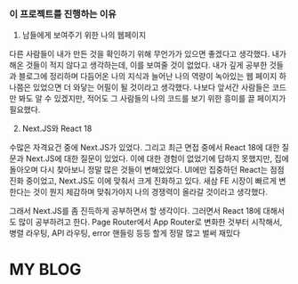 ### 이 프로젝트를 진행하는 이유

1. 남들에게 보여주기 위한 나의 웹페이지

다른 사람들이 내가 만든 것을 확인하기 위해 무언가가 있으면 좋겠다고 생각했다. 내가 해온 것들이 적지 않다고 생각하는데, 이를 보여줄 것이 없었다. 내가 깊게 공부한 것들과 블로그에 정리하며 다듬어온 나의 지식과 늘어난 나의 역량이 녹아있는 웹 페이지 하나쯤은 있었으면 더 와닿는 어필이 될 것이라고 생각했다. 나보다 앞서간 사람들은 코드만 봐도 알 수 있겠지만, 적어도 그 사람들의 나의 코드를 보기 위한 흥미를 끌 페이지가 필요했다.

2. Next.JS와 React 18

수많은 자격요건 중에 Next.JS가 있었다. 그리고 최근 면접 중에서 React 18에 대한 질문과 Next.JS에 대한 질문이 있었다. 이에 대한 경험이 없었기에 답하지 못했지만, 집에 돌아오며 다시 찾아보니 정말 많은 것들이 변해있었다. UI에만 집중하던 React는 점점 진화 중이었고, Next.JS도 이에 맞춰서 크게 진화하고 있다. 새삼 FE 시장이 빠르게 변한다는 것이 뭔지 체감하며 맞춰가야지 나의 경쟁력이 올라갈 것이라고 생각했다.

그래서 Next.JS를 좀 진득하게 공부하면서 할 생각이다. 그러면서 React 18에 대해서도 많이 공부하려고 한다. Page Router에서 App Router로 변화한 것부터 시작해서, 병렬 라우팅, API 라우팅, error 핸들링 등등 할게 정말 많고 벌써 재밌다

# MY BLOG
